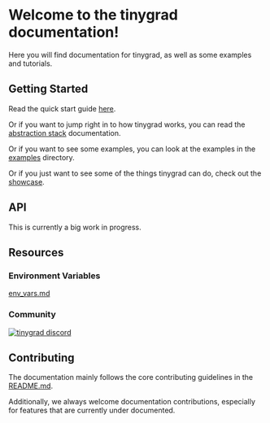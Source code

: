 # Welcome to the tinygrad documentation!

Here you will find documentation for tinygrad, as well as some examples and tutorials.

## Getting Started

Read the quick start guide [here](/docs/quickstart.md).

Or if you want to jump right in to how tinygrad works, you can read the [abstraction stack](/docs/abstractions.py) documentation.

Or if you want to see some examples, you can look at the examples in the [examples](/examples) directory.

Or if you just want to see some of the things tinygrad can do, check out the [showcase](/docs/showcase.md).

## API

This is currently a big work in progress.

## Resources

### Environment Variables

[env_vars.md](/docs/env_vars.md)

### Community

[![tinygrad discord](https://discordapp.com/api/guilds/1068976834382925865/widget.png?style=banner2)](https://discord.gg/ZjZadyC7PK)

## Contributing

The documentation mainly follows the core contributing guidelines in the [README.md](/README.md#contributing).

Additionally, we always welcome documentation contributions, especially for features that are currently under documented.
